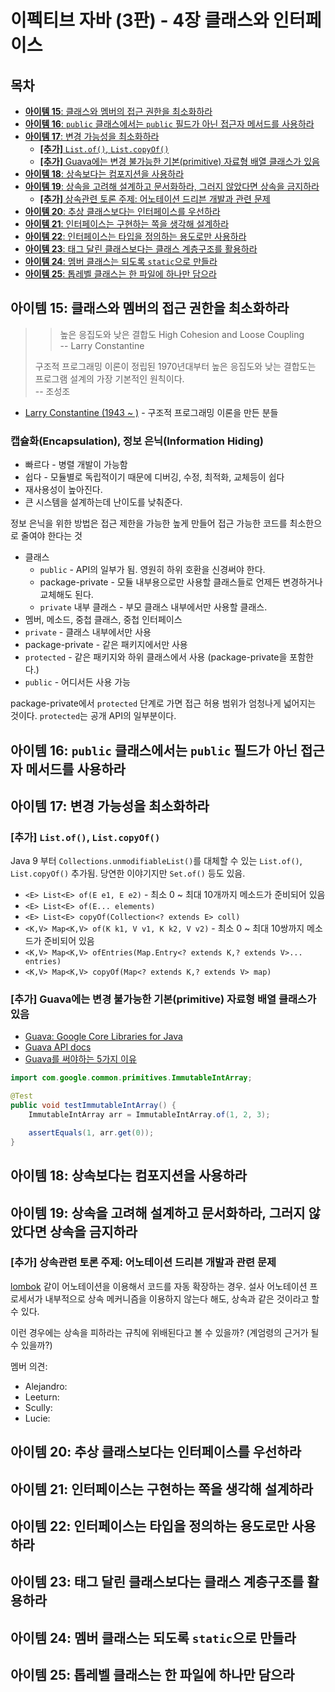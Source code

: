 # 이펙티브 자바 (3판) - 4장 클래스와 인터페이스

## 목차

* [**아이템 15**: 클래스와 멤버의 접근 권한을 최소화하라](#아이템-15-클래스와-멤버의-접근-권한을-최소화하라)
* [**아이템 16**: `public` 클래스에서는 `public` 필드가 아닌 접근자 메서드를 사용하라](#아이템-16-public-클래스에서는-public-필드가-아닌-접근자-메서드를-사용하라)
* [**아이템 17**: 변경 가능성을 최소화하라](#아이템-17-변경-가능성을-최소화하라)
  * [**[추가]** `List.of()`, `List.copyOf()`](#추가-listof-listcopyof)
  * [**[추가]**  Guava에는 변경 불가능한 기본(primitive) 자료형 배열 클래스가 있음](#추가-guava에는-변경-불가능한-기본primitive-자료형-배열-클래스가-있음)
* [**아이템 18**: 상속보다는 컴포지션을 사용하라](#아이템-18-상속보다는-컴포지션을-사용하라)
* [**아이템 19**: 상속을 고려해 설계하고 문서화하라, 그러지 않았다면 상속을 금지하라](#아이템-19-상속을-고려해-설계하고-문서화하라-그러지-않았다면-상속을-금지하라)
  * [**[추가]** 상속관련 토론 주제: 어노테이션 드리븐 개발과 관련 문제](#추가-상속관련-토론-주제-어노테이션-드리븐-개발과-관련-문제)
* [**아이템 20**: 추상 클래스보다는 인터페이스를 우선하라](#아이템-20-추상-클래스보다는-인터페이스를-우선하라)
* [**아이템 21**: 인터페이스는 구현하는 쪽을 생각해 설계하라](#아이템-21-인터페이스는-구현하는-쪽을-생각해-설계하라)
* [**아이템 22**: 인터페이스는 타입을 정의하는 용도로만 사용하라](#아이템-22-인터페이스는-타입을-정의하는-용도로만-사용하라)
* [**아이템 23**: 태그 달린 클래스보다는 클래스 계층구조를 활용하라](#아이템-22-인터페이스는-타입을-정의하는-용도로만-사용하라)
* [**아이템 24**: 멤버 클래스는 되도록 `static`으로 만들라](#아이템-23-태그-달린-클래스보다는-클래스-계층구조를-활용하라)
* [**아이템 25**: 톱레벨 클래스는 한 파일에 하나만 담으라](#아이템-24-멤버-클래스는-되도록-static으로-만들라)

## 아이템 15: 클래스와 멤버의 접근 권한을 최소화하라

> > 높은 응집도와 낮은 결합도 High Cohesion and Loose Coupling \
> > -- Larry Constantine
> 
> 구조적 프로그래밍 이론이 정립된 1970년대부터 높은 응집도와 낮는 결합도는 프로그램 설계의 가장 기본적인 원칙이다. \
> -- 조성조

* [Larry Constantine (1943 ~ )](https://en.wikipedia.org/wiki/Larry_Constantine) - 구조적 프로그래밍 이론을 만든 분들

### 캡슐화(Encapsulation), 정보 은닉(Information Hiding)

* 빠르다 - 병렬 개발이 가능함
* 쉽다 - 모듈별로 독립적이기 때문에 디버깅, 수정, 최적화, 교체등이 쉽다
* 재사용성이 높아진다.
* 큰 시스템을 설계하는데 난이도를 낮춰준다.

정보 은닉을 위한 방법은 접근 제한을 가능한 높게 만들어 접근 가능한 코드를 최소한으로 줄여야 한다는 것

* 클래스
  * `public` - API의 일부가 됨. 영원히 하위 호환을 신경써야 한다.
  * package-private - 모듈 내부용으로만 사용할 클래스들로 언제든 변경하거나 교체해도 된다.
  * `private` 내부 클래스 - 부모 클래스 내부에서만 사용할 클래스.
* 멤버, 메소드, 중첩 클래스, 중첩 인터페이스
 * `private` - 클래스 내부에서만 사용
 * package-private - 같은 패키지에서만 사용
 * `protected` - 같은 패키지와 하위 클래스에서 사용 (package-private을 포함한다.)
 * `public` - 어디서든 사용 가능

package-private에서 `protected` 단계로 가면 접근 허용 범위가 엄청나게 넓어지는 것이다. `protected`는 공개 API의 일부분이다.


## 아이템 16: `public` 클래스에서는 `public` 필드가 아닌 접근자 메서드를 사용하라


## 아이템 17: 변경 가능성을 최소화하라


### **[추가]** `List.of()`, `List.copyOf()`

Java 9 부터 `Collections.unmodifiableList()`를 대체할 수 있는 `List.of()`, `List.copyOf()` 추가됨.
당연한 이야기지만 `Set.of()` 등도 있음.

* `<E> List<E> of(E e1, E e2)` - 최소 0 ~ 최대 10개까지 메소드가 준비되어 있음
* `<E> List<E> of(E... elements)`
* `<E> List<E> copyOf(Collection<? extends E> coll)`
* `<K,V> Map<K,V> of(K k1, V v1, K k2, V v2)` - 최소 0 ~ 최대 10쌍까지 메소드가 준비되어 있음
* `<K,V> Map<K,V> ofEntries(Map.Entry<? extends K,? extends V>... entries)`
* `<K,V> Map<K,V> copyOf(Map<? extends K,? extends V> map)`

### **[추가]**  Guava에는 변경 불가능한 기본(primitive) 자료형 배열 클래스가 있음

* [Guava: Google Core Libraries for Java](https://github.com/google/guava)
* [Guava API docs](https://guava.dev/releases/22.0/api/docs/)
* [Guava를 써야하는 5가지 이유](https://blog.outsider.ne.kr/710)

```java
import com.google.common.primitives.ImmutableIntArray;

@Test
public void testImmutableIntArray() {
    ImmutableIntArray arr = ImmutableIntArray.of(1, 2, 3);

    assertEquals(1, arr.get(0));
}
```

## 아이템 18: 상속보다는 컴포지션을 사용하라


## 아이템 19: 상속을 고려해 설계하고 문서화하라, 그러지 않았다면 상속을 금지하라


### **[추가]** 상속관련 토론 주제: 어노테이션 드리븐 개발과 관련 문제

[lombok](https://projectlombok.org/) 같이 어노테이션을 이용해서 코드를 자동 확장하는 경우.
설사 어노테이션 프로세서가 내부적으로 상속 메커니즘을 이용하지 않는다 해도, 상속과 같은 것이라고 할 수 있다.

이런 경우에는 상속을 피하라는 규칙에 위배된다고 볼 수 있을까? (계엄령의 근거가 될 수 있을까?)

멤버 의견:
* Alejandro: 
* Leeturn:
* Scully:
* Lucie:

## 아이템 20: 추상 클래스보다는 인터페이스를 우선하라


## 아이템 21: 인터페이스는 구현하는 쪽을 생각해 설계하라


## 아이템 22: 인터페이스는 타입을 정의하는 용도로만 사용하라


## 아이템 23: 태그 달린 클래스보다는 클래스 계층구조를 활용하라


## 아이템 24: 멤버 클래스는 되도록 `static`으로 만들라


## 아이템 25: 톱레벨 클래스는 한 파일에 하나만 담으라

